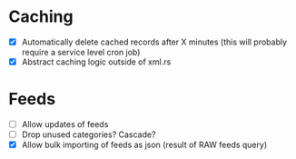 # Caching

- [x] Automatically delete cached records after X minutes (this will probably require a service level cron job)
- [x] Abstract caching logic outside of xml.rs

# Feeds

- [ ] Allow updates of feeds
- [ ] Drop unused categories? Cascade?
- [x] Allow bulk importing of feeds as json (result of RAW feeds query)
